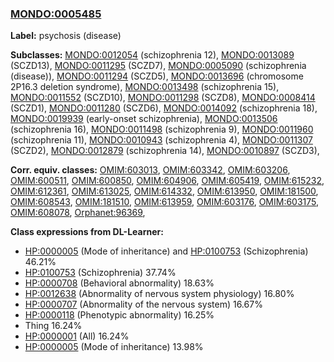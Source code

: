 
### [MONDO:0005485](http://purl.obolibrary.org/obo/MONDO_0005485)
**Label:** psychosis (disease)

**Subclasses:** [MONDO:0012054](http://purl.obolibrary.org/obo/MONDO_0012054) (schizophrenia 12), [MONDO:0013089](http://purl.obolibrary.org/obo/MONDO_0013089) (SCZD13), [MONDO:0011295](http://purl.obolibrary.org/obo/MONDO_0011295) (SCZD7), [MONDO:0005090](http://purl.obolibrary.org/obo/MONDO_0005090) (schizophrenia (disease)), [MONDO:0011294](http://purl.obolibrary.org/obo/MONDO_0011294) (SCZD5), [MONDO:0013696](http://purl.obolibrary.org/obo/MONDO_0013696) (chromosome 2P16.3 deletion syndrome), [MONDO:0013498](http://purl.obolibrary.org/obo/MONDO_0013498) (schizophrenia 15), [MONDO:0011552](http://purl.obolibrary.org/obo/MONDO_0011552) (SCZD10), [MONDO:0011298](http://purl.obolibrary.org/obo/MONDO_0011298) (SCZD8), [MONDO:0008414](http://purl.obolibrary.org/obo/MONDO_0008414) (SCZD1), [MONDO:0011280](http://purl.obolibrary.org/obo/MONDO_0011280) (SCZD6), [MONDO:0014092](http://purl.obolibrary.org/obo/MONDO_0014092) (schizophrenia 18), [MONDO:0019939](http://purl.obolibrary.org/obo/MONDO_0019939) (early-onset schizophrenia), [MONDO:0013506](http://purl.obolibrary.org/obo/MONDO_0013506) (schizophrenia 16), [MONDO:0011498](http://purl.obolibrary.org/obo/MONDO_0011498) (schizophrenia 9), [MONDO:0011960](http://purl.obolibrary.org/obo/MONDO_0011960) (schizophrenia 11), [MONDO:0010943](http://purl.obolibrary.org/obo/MONDO_0010943) (schizophrenia 4), [MONDO:0011307](http://purl.obolibrary.org/obo/MONDO_0011307) (SCZD2), [MONDO:0012879](http://purl.obolibrary.org/obo/MONDO_0012879) (schizophrenia 14), [MONDO:0010897](http://purl.obolibrary.org/obo/MONDO_0010897) (SCZD3), 

**Corr. equiv. classes:** [OMIM:603013](http://purl.obolibrary.org/obo/OMIM_603013), [OMIM:603342](http://purl.obolibrary.org/obo/OMIM_603342), [OMIM:603206](http://purl.obolibrary.org/obo/OMIM_603206), [OMIM:600511](http://purl.obolibrary.org/obo/OMIM_600511), [OMIM:600850](http://purl.obolibrary.org/obo/OMIM_600850), [OMIM:604906](http://purl.obolibrary.org/obo/OMIM_604906), [OMIM:605419](http://purl.obolibrary.org/obo/OMIM_605419), [OMIM:615232](http://purl.obolibrary.org/obo/OMIM_615232), [OMIM:612361](http://purl.obolibrary.org/obo/OMIM_612361), [OMIM:613025](http://purl.obolibrary.org/obo/OMIM_613025), [OMIM:614332](http://purl.obolibrary.org/obo/OMIM_614332), [OMIM:613950](http://purl.obolibrary.org/obo/OMIM_613950), [OMIM:181500](http://purl.obolibrary.org/obo/OMIM_181500), [OMIM:608543](http://purl.obolibrary.org/obo/OMIM_608543), [OMIM:181510](http://purl.obolibrary.org/obo/OMIM_181510), [OMIM:613959](http://purl.obolibrary.org/obo/OMIM_613959), [OMIM:603176](http://purl.obolibrary.org/obo/OMIM_603176), [OMIM:603175](http://purl.obolibrary.org/obo/OMIM_603175), [OMIM:608078](http://purl.obolibrary.org/obo/OMIM_608078), [Orphanet:96369](http://www.orpha.net/ORDO/Orphanet_96369), 

**Class expressions from DL-Learner:**

- [HP:0000005](http://purl.obolibrary.org/obo/HP_0000005) (Mode of inheritance) and [HP:0100753](http://purl.obolibrary.org/obo/HP_0100753) (Schizophrenia) 46.21%
- [HP:0100753](http://purl.obolibrary.org/obo/HP_0100753) (Schizophrenia) 37.74%
- [HP:0000708](http://purl.obolibrary.org/obo/HP_0000708) (Behavioral abnormality) 18.63%
- [HP:0012638](http://purl.obolibrary.org/obo/HP_0012638) (Abnormality of nervous system physiology) 16.80%
- [HP:0000707](http://purl.obolibrary.org/obo/HP_0000707) (Abnormality of the nervous system) 16.67%
- [HP:0000118](http://purl.obolibrary.org/obo/HP_0000118) (Phenotypic abnormality) 16.25%
- Thing 16.24%
- [HP:0000001](http://purl.obolibrary.org/obo/HP_0000001) (All) 16.24%
- [HP:0000005](http://purl.obolibrary.org/obo/HP_0000005) (Mode of inheritance) 13.98%


